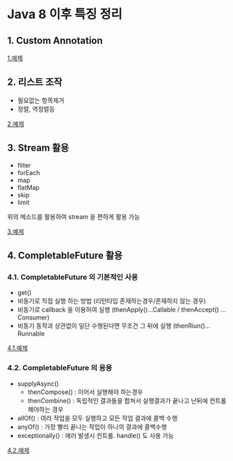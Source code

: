 # Java 8 이후 특징 정리

## 1. Custom Annotation

[1.예제](src/me/doublej/annotation/AnnotationApp.java)

## 2. 리스트 조작

- 필요없는 항목제거
- 정렬, 역정렬등 

[2.예제](src/me/doublej/addinterface/IfApp.java)

## 3. Stream 활용

- filter
- forEach
- map
- flatMap
- skip
- limit

위의 메소드를 활용하여 stream 을 편하게 활용 가능 

[3.예제](src/me/doublej/stream/StreamTest.java)

## 4. CompletableFuture 활용

### 4.1. CompletableFuture 의 기본적인 사용

- get()
- 비동기로 직접 실행 하는 방법 (리턴타입 존재하는경우/존재하지 않는 경우)
- 비동기로 callback 을 이용하여 실행 (thenApply()...Callable / thenAccept() ... Consumer)
- 비동기 동작과 상관없이 일단 수행된다면 무조건 그 뒤에 실행 (thenRiun()... Runnable

[4.1.예제](src/me/doublej/completablefuture/CompletableFutureApp1.java)

### 4.2. CompletableFuture 의 응용

- supplyAsync()
  - thenCompose() : 이어서 실행해야 하는경우
  - thenCombine() : 독립적인 결과들을 합쳐서 실행결과가 끝나고 난뒤에 컨트롤해야하는 경우
- allOf() : 여러 작업을 모두 실행하고 모든 작업 결과에 콜백 수행
- anyOf() : 가장 빨리 끝나는 작업이 하나의 결과에 콜백수행
- exceptionally() : 에러 발생시 컨트롤. handle() 도 사용 가능 

[4.2.예제](src/me/doublej/completablefuture/CompletableFutureApp2.java)